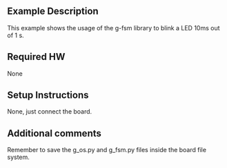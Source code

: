 ## Example Description
This example shows the usage of the g-fsm library to blink a LED 10ms out of 1 s.

## Required HW
None

## Setup Instructions
None, just connect the board.

## Additional comments
Remember to save the g_os.py and g_fsm.py files inside the board file system.
